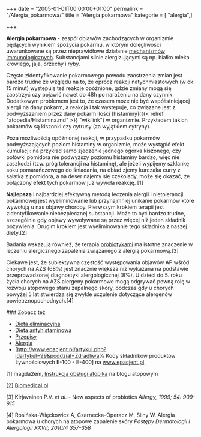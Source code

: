 +++
date = "2005-01-01T00:00:00+01:00"
permalink = "/Alergia_pokarmowa/"
title = "Alergia pokarmowa"
kategorie = [ "alergia",]

+++

**Alergia pokarmowa** - zespół objawów zachodzących w organizmie będących wynikiem spożycia pokarmu, w którym dolegliwości uwarunkowane są przez nieprawidłowe działanie [mechanizmów immunologicznych](/atopedia/Reakcja_alergiczna "wikilink"). Substancjami silnie alergizującymi są np. białko mleka krowiego, jaja, orzechy i ryby.

Często zidentyfikowanie pokarmowego powodu zaostrzenia zmian jest bardzo trudne ze względu na to, że oprócz reakcji natychmiastowych (w ok. 15 minut) występują też reakcje opóźnione, gdzie zmiany mogą się zaostrzyć czy pojawić nawet do 48h po narażeniu na dany czynnik. Dodatkowym problemem jest to, że czasem może nie być współistniejącej alergii na dany pokarm, a reakcja i tak występuje, co związane jest z podwyższaniem przez dany pokarm ilości [histaminy]({{< relref "atopedia/Histamina.md" >}} "wikilink") w organizmie. Przykładem takich pokarmów są kiszonki czy cytrusy (za wyjątkiem cytryny).

Poza możliwością opóźnionej reakcji, w przypadku pokarmów podwyższających poziom histaminy w organizmie, może wystąpić efekt kumulacji: na przykład samo zjedzenie jednego ogórka kiszonego, czy połówki pomidora nie podwyższy poziomu histaminy bardzo, więc nie zaszkodzi (tzw. próg tolerancji na histaminę), ale jeżeli wypijemy szklankę soku pomarańczowego do śniadania, na obiad zjemy kurczaka curry z sałatką z pomidora, a na deser najemy się czekolady, może się okazać, że połączony efekt tych pokarmów już wywoła reakcję. [1]

**Najlepszą** i najbardziej efektywną metodą leczenia alergii i nietolerancji pokarmowej jest wyeliminowanie lub przynajmniej unikanie pokarmów które wywołują u nas objawy choroby. Pierwszym krokiem terapii jest zidentyfikowanie niebezpiecznej substancji. Może to być bardzo trudne, szczególnie gdy objawy wywoływane są przez więcej niż jeden składnik pożywienia. Drugim krokiem jest wyeliminowanie tego składnika z naszej diety.[2]

Badania wskazują również, że terapia [probiotykami](/atopedia/Probiotyki "wikilink") ma istotne znaczenie w leczeniu alergicznego zapalenia związanego z alergią pokarmową.[3]

Ciekawe jest, że subiektywna częstość występowania objawów AP wśród chorych na AZS (68%) jest znacznie większa niż wykazana na podstawie przeprowadzonej diagnostyki alergologicznej (8%). U dzieci do 5. roku życia chorych na AZS alergeny pokarmowe mogą odgrywać pewną rolę w rozwoju atopowego stanu zapalnego skóry, podczas gdy u chorych powyżej 5 lat stwierdza się zwykle uczulenie dotyczące alergenów powietrznopochodnych.[4]

<references />
### Zobacz też

-   [Dieta eliminacyjna](/atopedia/Dieta_eliminacyjna "wikilink")
-   [Dieta antyhistaminowa](/atopedia/Dieta_antyhistaminowa "wikilink")
-   [Przepisy](/atopedia/:Kategoria:Przepisy "wikilink")
-   [Alergia](/atopedia/Alergia "wikilink")
-   [<http://www.epacjent.pl/artykul.php?idartykul=99&poddzial=Zdradliwa>% Kody składników produktów żywnościowych E-100 - E-400] na www.epacjent.pl



[1] magda2em, [Instrukcja obsługi atopika](http://blog.atopowe.pl/2011/04/26/instrukcja-obslugi-atopika-ii/) na blogu atopowym

[2] [Biomedical.pl](http://www.biomedical.pl/choroby/alergie/alergia-pokarmowa-2.html)

[3] Kirjavainen P.V. *et al.* - New aspects of probiotics *Allergy, 1999; 54: 909-915*

[4] Rosińska-Więckowicz A, Czarnecka-Operacz M, Silny W. Alergia pokarmowa u chorych na atopowe zapalenie skóry *Postępy Dermatologii i Alergologii XXVII; 2010/4 357-358*

